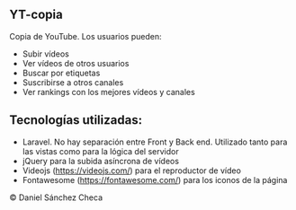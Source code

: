 ## YT-copia

Copia de YouTube. Los usuarios pueden:
-   Subir vídeos
-   Ver vídeos de otros usuarios
-   Buscar por etiquetas
-   Suscribirse a otros canales
-   Ver rankings con los mejores vídeos y canales

## Tecnologías utilizadas:
-   Laravel. No hay separación entre Front y Back end. Utilizado tanto para las vistas como para la lógica del servidor
-   jQuery para la subida asíncrona de vídeos
-   Videojs (https://videojs.com/) para el reproductor de vídeo
-   Fontawesome (https://fontawesome.com/) para los iconos de la página

© Daniel Sánchez Checa
